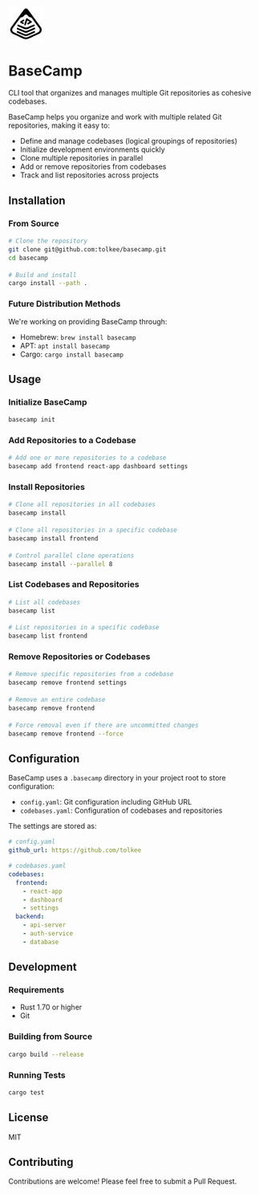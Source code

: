   <img src="logo.png" alt="BaseCamp Logo" width="70"/>

# BaseCamp

CLI tool that organizes and manages multiple Git repositories as cohesive codebases.

BaseCamp helps you organize and work with multiple related Git repositories, making it easy to:

- Define and manage codebases (logical groupings of repositories)
- Initialize development environments quickly
- Clone multiple repositories in parallel
- Add or remove repositories from codebases
- Track and list repositories across projects

## Installation

### From Source

```bash
# Clone the repository
git clone git@github.com:tolkee/basecamp.git
cd basecamp

# Build and install
cargo install --path .
```

### Future Distribution Methods

We're working on providing BaseCamp through:

- Homebrew: `brew install basecamp`
- APT: `apt install basecamp`
- Cargo: `cargo install basecamp`

## Usage

### Initialize BaseCamp

```bash
basecamp init
```

### Add Repositories to a Codebase

```bash
# Add one or more repositories to a codebase
basecamp add frontend react-app dashboard settings
```

### Install Repositories

```bash
# Clone all repositories in all codebases
basecamp install

# Clone all repositories in a specific codebase
basecamp install frontend

# Control parallel clone operations
basecamp install --parallel 8
```

### List Codebases and Repositories

```bash
# List all codebases
basecamp list

# List repositories in a specific codebase
basecamp list frontend
```

### Remove Repositories or Codebases

```bash
# Remove specific repositories from a codebase
basecamp remove frontend settings

# Remove an entire codebase
basecamp remove frontend

# Force removal even if there are uncommitted changes
basecamp remove frontend --force
```

## Configuration

BaseCamp uses a `.basecamp` directory in your project root to store configuration:

- `config.yaml`: Git configuration including GitHub URL
- `codebases.yaml`: Configuration of codebases and repositories

The settings are stored as:

```yaml
# config.yaml
github_url: https://github.com/tolkee
```

```yaml
# codebases.yaml
codebases:
  frontend:
    - react-app
    - dashboard
    - settings
  backend:
    - api-server
    - auth-service
    - database
```

## Development

### Requirements

- Rust 1.70 or higher
- Git

### Building from Source

```bash
cargo build --release
```

### Running Tests

```bash
cargo test
```

## License

MIT

## Contributing

Contributions are welcome! Please feel free to submit a Pull Request.
